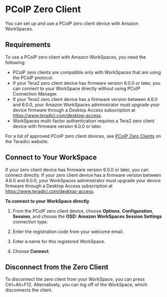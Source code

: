 # PCoIP Zero Client<a name="amazon-workspaces-pcoip-zero-client"></a>

You can set up and use a PCoIP zero client device with Amazon WorkSpaces\. 

## Requirements<a name="zero_client_reqs"></a>

To use a PCoIP zero client with Amazon WorkSpaces, you need the following:
+ PCoIP zero clients are compatible only with WorkSpaces that are using the PCoIP protocol\.
+ If your Tera2 zero client device has firmware version 6\.0\.0 or later, you can connect to your WorkSpace directly without using PCoIP Connection Manager\.
+ If your Tera2 zero client device has a firmware version between 4\.6\.0 and 6\.0\.0, your Amazon WorkSpaces administrator must upgrade your device firmware through a Desktop Access subscription at [https://www\.teradici\.com/desktop\-access](https://www.teradici.com/desktop-access)\.
+ WorkSpaces multi\-factor authentication requires a Tera2 zero client device with firmware version 6\.0\.0 or later\.

For a list of approved PCoIP zero client devices, see [PCoIP Zero Clients](https://www.teradici.com/resource-center/product-service-finder/pcoip-zero-clients) on the Teradici website\.

## Connect to Your WorkSpace<a name="zero_client_connect"></a>

If your zero client device has firmware version 6\.0\.0 or later, you can connect directly\. If your zero client device has a firmware version between 4\.6\.0 and 6\.0\.0, your WorkSpaces administrator must upgrade your device firmware through a Desktop Access subscription at [https://www\.teradici\.com/desktop\-access](https://www.teradici.com/desktop-access)\.

**To connect to your WorkSpace directly**

1. From the PCoIP zero client device, choose **Options**, **Configuration**, **Session**, and choose the **OSD: Amazon WorkSpaces Session Settings** connection type\.

1. Enter the registration code from your welcome email\.

1. Enter a name for this registered WorkSpace\.

1. Choose **Connect**\.

## Disconnect from the Zero Client<a name="zero_client_disconnect"></a>

To disconnect the zero client from your WorkSpace, you can press Ctrl\+Alt\+F12\. Alternatively, you can log off of the WorkSpace, which disconnects the client\.